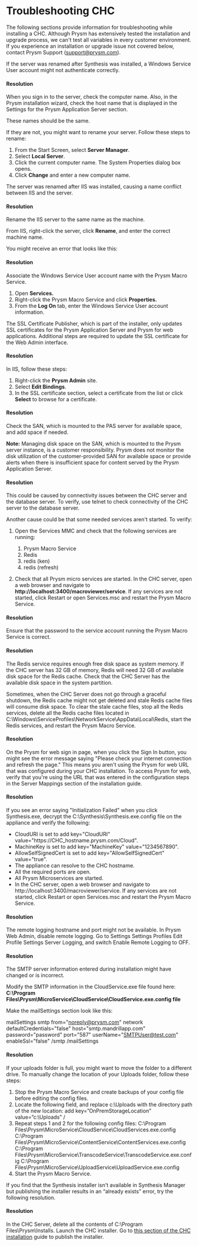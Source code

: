 ﻿---
sidebar_position: 11
---

# Troubleshooting CHC
The following sections provide information for troubleshooting while installing a CHC. Although Prysm has extensively tested the installation and upgrade process, we can't test all variables in every customer environment. If you experience an installation or upgrade issue not covered below, contact Prysm Support (support@prysm.com).



If the server was renamed after Synthesis was installed, a Windows Service User account might not authenticate correctly.
#### Resolution
When you sign in to the server, check the computer name. Also, in the Prysm installation wizard, check the host name that is displayed in the Settings for the Prysm Application Server section.

These names should be the same.

If they are not, you might want to rename your server. Follow these steps to rename:

1. From the Start Screen, select **Server Manager**.
1. Select **Local Server**.
1. Click the current computer name.
   The System Properties dialog box opens.
1. Click **Change** and enter a new computer name.



The server was renamed after IIS was installed, causing a name conflict between IIS and the server.
#### Resolution
Rename the IIS server to the same name as the machine.

From IIS, right-click the server, click **Rename**, and enter the correct machine name.



You might receive an error that looks like this:

#### Resolution
Associate the Windows Service User account name with the Prysm Macro Service.

1. Open **Services.**
1. Right-click the Prysm Macro Service and click **Properties.**
1. From the **Log On** tab, enter the Windows Service User account information.



The SSL Certificate Publisher, which is part of the installer, only updates SSL certificates for the Prysm Application Server and Prysm for web applications. Additional steps are required to update the SSL certificate for the Web Admin interface.
#### Resolution
In IIS, follow these steps:

1. Right-click the **Prysm Admin** site.
1. Select **Edit Bindings**.
1. In the SSL certificate section, select a certificate from the list or click **Select** to browse for a certificate.


#### Resolution
Check the SAN, which is mounted to the PAS server for available space, and add space if needed.

**Note:** Managing disk space on the SAN, which is mounted to the Prysm server instance, is a customer responsibility. Prysm does not monitor the disk utilization of the customer-provided SAN for available space or provide alerts when there is insufficient space for content served by the Prysm Application Server.


#### Resolution
This could be caused by connectivity issues between the CHC server and the database server. To verify, use telnet to check connectivity of the CHC server to the database server.

Another cause could be that some needed services aren't started. To verify:

1. Open the Services MMC and check that the following services are running: 
   1. Prysm Macro Service
   1. Redis
   1. redis (ken)
   1. redis (refresh)

1. Check that all Prysm micro services are started. In the CHC server, open a web browser and navigate to **http://localhost:3400/macroviewer/service**. If any services are not started, click Restart or open Services.msc and restart the Prysm Macro Service.


#### Resolution
Ensure that the password to the service account running the Prysm Macro Service is correct.


#### Resolution
The Redis service requires enough free disk space as system memory. If the CHC server has 32 GB of memory, Redis will need 32 GB of available disk space for the Redis cache. Check that the CHC Server has the available disk space in the system partition.

Sometimes, when the CHC Server does not go through a graceful shutdown, the Redis cache might not get deleted and stale Redis cache files will consume disk space. To clear the stale cache files, stop all the Redis services, delete all the Redis cache files located in C:\Windows\ServiceProfiles\NetworkService\AppData\Local\Redis, start the Redis services, and restart the Prysm Macro Service.


#### Resolution
On the Prysm for web sign in page, when you click the Sign In button, you might see the error message saying "Please check your internet connection and refresh the page." This means you aren't using the Prysm for web URL that was configured during your CHC installation. To access Prysm for web, verify that you're using the URL that was entered in the configuration steps in the Server Mappings section of the installation guide.


#### Resolution
If you see an error saying "Initialization Failed" when you click Synthesis.exe, decrypt the C:\Synthesis\Synthesis.exe.config file on the appliance and verify the following: 

- CloudURI is set to add key="CloudURI" value="https://CHC\_hostname.prysm.com/Cloud".
- MachineKey is set to add key="MachineKey" value="1234567890".
- AllowSelfSignedCert is set to add key="AllowSelfSignedCert" value="true".
- The appliance can resolve to the CHC hostname.
- All the required ports are open.
- All Prysm Microservices are started.
- In the CHC server, open a web browser and navigate to http://localhost:3400/macroviewer/service. If any services are not started, click Restart or open Services.msc and restart the Prysm Macro Service.


#### Resolution
The remote logging hostname and port might not be available. In Prysm Web Admin, disable remote logging. Go to Settings  Settings Profiles  Edit Profile Settings  Server  Logging, and switch Enable Remote Logging to OFF.


#### Resolution
The SMTP server information entered during installation might have changed or is incorrect.

Modify the SMTP information in the CloudService.exe file found here: **C:\Program Files\Prysm\MicroService\CloudService\CloudService.exe.config file**

Make the mailSettings section look like this:

mailSettings 
smtp from="noreply@prysm.com" 
network defaultCredentials="false" host="smtp.mandrillapp.com" 
password="password" port="587" userName="SMTPUser@test.com" 
enableSsl="false" 
/smtp 
/mailSettings


#### Resolution
If your uploads folder is full, you might want to move the folder to a different drive. To manually change the location of your Uploads folder, follow these steps:

1. Stop the Prysm Macro Service and create backups of your config file before editing the config files.
1. Locate the following field, and replace c:\Uploads with the directory path of the new location:
   add key=”OnPremStorageLocation” value=”c:\Uploads” /
1. Repeat steps 1 and 2 for the following config files: 
   C:\Program Files\Prysm\MicroService\CloudService\CloudServices.exe.config
   C:\Program Files\Prysm\MicroService\ContentService\ContentServices.exe.config
   C:\Program Files\Prysm\MicroService\TranscodeService\TranscodeService.exe.config
   C:\Program Files\Prysm\MicroService\UploadService\UploadService.exe.config
1. Start the Prysm Macro Service.



If you find that the Synthesis installer isn't available in Synthesis Manager but publishing the installer results in an “already exists” error, try the following resolution.
#### Resolution
In the CHC Server, delete all the contents of C:\Program Files\Prysm\Installs. Launch the CHC installer. Go to [this section of the CHC installation](005CHCNewInstallations.htm) guide to publish the installer.
